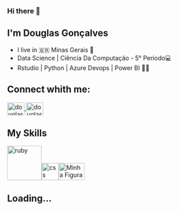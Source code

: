 ### Hi there 👋
## I'm Douglas Gonçalves
- I live in :brazil: Minas Gerais :sunrise_over_mountains:
- Data Science | Ciência Da Computação - 5° Período:computer:
- Rstudio | Python | Azure Devops | Power BI :open_book::page_facing_up:
## Connect whith me:
<a href="https://www.linkedin.com/in/douglas-gon%C3%A7alves-a96663211/" rel="nofollow">
<img align="center" alt="douglas-linkedin" height="30" width="40" src="https://camo.githubusercontent.com/28bbd2596707954793abeff9eb24d343c1c78b7bf184b90294b4b190c6097a65/68747470733a2f2f63646e2e6a7364656c6976722e6e65742f6e706d2f73696d706c652d69636f6e7340332e302e312f69636f6e732f6c696e6b6564696e2e737667" data-canonical-src="https://cdn.jsdelivr.net/npm/simple-icons@3.0.1/icons/linkedin.svg" style="max-width: 100%;">
</a>
<a href="https://www.instagram.com/douglas_gb/" rel="nofollow">
<img align="center" alt="douglas-instagram" height="30" width="40" src="https://camo.githubusercontent.com/aecaf87326884e8b0466bb799265a13fee7586246ebda3e066cb7fad82a1fd23/68747470733a2f2f63646e2e6a7364656c6976722e6e65742f6e706d2f73696d706c652d69636f6e7340332e302e312f69636f6e732f696e7374616772616d2e737667" data-canonical-src="https://cdn.jsdelivr.net/npm/simple-icons@3.0.1/icons/instagram.svg" style="max-width: 100%;">
</a>
<h2>My Skills</h2>
<a target="_blank" rel="noopener noreferrer" href="https://encrypted-tbn0.gstatic.com/images?q=tbn:ANd9GcStWP4EmpmgvQf40kOUTJLj2oT9GBE9b3mAfmIKyMNCleg9NoXmAuZJwidEhx7aCbPuE-Y&usqp=CAU"><img src="https://encrypted-tbn0.gstatic.com/images?q=tbn:ANd9GcStWP4EmpmgvQf40kOUTJLj2oT9GBE9b3mAfmIKyMNCleg9NoXmAuZJwidEhx7aCbPuE-Y&usqp=CAU" alt="ruby" width="80" height="80" data-canonical-src="https://cdn.icon-icons.com/icons2/2415/PNG/512/html_original_wordmark_logo_icon_146478.png" style="max-width: 100%;"><img src="https://camo.githubusercontent.com/70f74cc47bf8eb4663963f692d8de7e0223bd34d94e6dadc772992b623b2e53e/68747470733a2f2f63646e2e69636f6e2d69636f6e732e636f6d2f69636f6e73322f323130372f504e472f3531322f66696c655f747970655f6373735f69636f6e5f3133303636312e706e67" alt="css" width="40" height="40" data-canonical-src="https://cdn.icon-icons.com/icons2/2107/PNG/512/file_type_css_icon_130661.png" style="max-width: 100%;"></a><img src="https://marcas-logos.net/wp-content/uploads/2020/11/JavaScript-logo.png" alt="Minha Figura"  width="60" height="40">

<h2>Loading...</h2>


<!--

**DouglasDGB/DouglasDGB** is a ✨ _special_ ✨ repository because its `README.md` (this file) appears on your GitHub profile.

Here are some ideas to get you started:

- 🔭 I’m currently working on ...
- 🌱 I’m currently learning ...
- 👯 I’m looking to collaborate on ...
- 🤔 I’m looking for help with ...
- 💬 Ask me about ...
- 📫 How to reach me: ...
- 😄 Pronouns: ...
- ⚡ Fun fact: ...
-->
